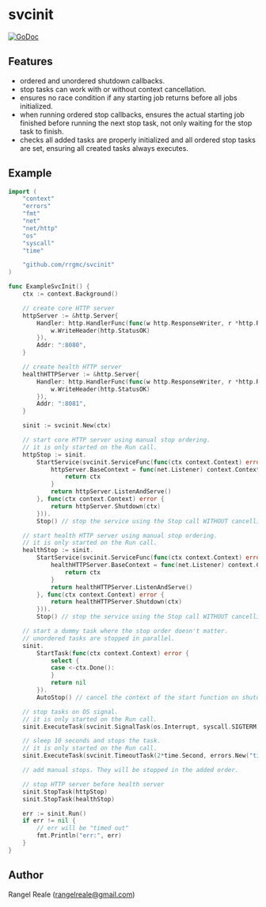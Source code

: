 # svcinit
[![GoDoc](https://godoc.org/github.com/rrgmc/svcinit?status.png)](https://godoc.org/github.com/rrgmc/svcinit)

## Features

- ordered and unordered shutdown callbacks.
- stop tasks can work with or without context cancellation.
- ensures no race condition if any starting job returns before all jobs initialized.
- when running ordered stop callbacks, ensures the actual starting job finished before running the next stop task, not only waiting for the stop task to finish.
- checks all added tasks are properly initialized and all ordered stop tasks are set, ensuring all created tasks always executes. 

## Example

```go
import (
    "context"
    "errors"
    "fmt"
    "net"
    "net/http"
    "os"
    "syscall"
    "time"

    "github.com/rrgmc/svcinit"
)

func ExampleSvcInit() {
    ctx := context.Background()

    // create core HTTP server
    httpServer := &http.Server{
        Handler: http.HandlerFunc(func(w http.ResponseWriter, r *http.Request) {
            w.WriteHeader(http.StatusOK)
        }),
        Addr: ":8080",
    }

    // create health HTTP server
    healthHTTPServer := &http.Server{
        Handler: http.HandlerFunc(func(w http.ResponseWriter, r *http.Request) {
            w.WriteHeader(http.StatusOK)
        }),
        Addr: ":8081",
    }

    sinit := svcinit.New(ctx)

    // start core HTTP server using manual stop ordering.
    // it is only started on the Run call.
    httpStop := sinit.
        StartService(svcinit.ServiceFunc(func(ctx context.Context) error {
            httpServer.BaseContext = func(net.Listener) context.Context {
                return ctx
            }
            return httpServer.ListenAndServe()
        }, func(ctx context.Context) error {
            return httpServer.Shutdown(ctx)
        })).
        Stop() // stop the service using the Stop call WITHOUT cancelling the Start context.

    // start health HTTP server using manual stop ordering.
    // it is only started on the Run call.
    healthStop := sinit.
        StartService(svcinit.ServiceFunc(func(ctx context.Context) error {
            healthHTTPServer.BaseContext = func(net.Listener) context.Context {
                return ctx
            }
            return healthHTTPServer.ListenAndServe()
        }, func(ctx context.Context) error {
            return healthHTTPServer.Shutdown(ctx)
        })).
        Stop() // stop the service using the Stop call WITHOUT cancelling the Start context.

    // start a dummy task where the stop order doesn't matter.
    // unordered tasks are stopped in parallel.
    sinit.
        StartTask(func(ctx context.Context) error {
            select {
            case <-ctx.Done():
            }
            return nil
        }).
        AutoStop() // cancel the context of the start function on shutdown.

    // stop tasks on OS signal.
    // it is only started on the Run call.
    sinit.ExecuteTask(svcinit.SignalTask(os.Interrupt, syscall.SIGTERM))

    // sleep 10 seconds and stops the task.
    // it is only started on the Run call.
    sinit.ExecuteTask(svcinit.TimeoutTask(2*time.Second, errors.New("timed out")))

    // add manual stops. They will be stopped in the added order.

    // stop HTTP server before health server
    sinit.StopTask(httpStop)
    sinit.StopTask(healthStop)

    err := sinit.Run()
    if err != nil {
        // err will be "timed out"
        fmt.Println("err:", err)
    }
}
```

## Author

Rangel Reale (rangelreale@gmail.com)
